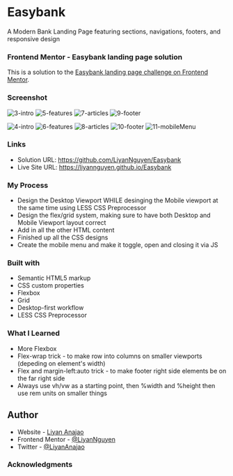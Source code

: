 # Easybank
A Modern Bank Landing Page featuring sections, navigations, footers, and responsive design

### Frontend Mentor - Easybank landing page solution
This is a solution to the [Easybank landing page challenge on Frontend Mentor](https://www.frontendmentor.io/challenges/easybank-landing-page-WaUhkoDN).

### Screenshot
![3-intro](https://user-images.githubusercontent.com/50958126/166215031-cfb4addb-57fe-46bc-9851-6ff0a9253e35.png)
![5-features](https://user-images.githubusercontent.com/50958126/166215043-df8ba0b9-cfb2-4d2d-8f23-3be0af364cd0.png)
![7-articles](https://user-images.githubusercontent.com/50958126/166215052-911e1cae-4a4d-4eae-8206-9a51fbed4e62.png)
![9-footer](https://user-images.githubusercontent.com/50958126/166215059-16a96d76-8b69-4bee-8a11-7cfca49e9bc5.png)

![4-intro](https://user-images.githubusercontent.com/50958126/166215114-916a8e8e-b27e-4a3a-a6c3-95d87ef8ab2c.png)
![6-features](https://user-images.githubusercontent.com/50958126/166215127-e16dbe70-7f98-4608-9ed9-9d3528076dbc.png)
![8-articles](https://user-images.githubusercontent.com/50958126/166215134-cfcab099-20ad-4a0b-938d-2faf9c34436a.png)
![10-footer](https://user-images.githubusercontent.com/50958126/166215142-c822a1fc-793e-4aaf-b5f3-874007e36b30.png)
![11-mobileMenu](https://user-images.githubusercontent.com/50958126/166215149-786c2bef-9d58-4b1e-8f13-17a49c8fdaa9.png)


### Links
- Solution URL: https://github.com/LiyanNguyen/Easybank
- Live Site URL: https://liyannguyen.github.io/Easybank

### My Process
- Design the Desktop Viewport WHILE desinging the Mobile viewport at the same time using LESS CSS Preprocessor
- Design the flex/grid system, making sure to have both Desktop and Mobile Viewport layout correct
- Add in all the other HTML content
- Finished up all the CSS designs
- Create the mobile menu and make it toggle, open and closing it via JS

### Built with
- Semantic HTML5 markup
- CSS custom properties
- Flexbox
- Grid
- Desktop-first workflow
- LESS CSS Preprocessor

### What I Learned
- More Flexbox
- Flex-wrap trick - to make row into columns on smaller viewports (depeding on element's width)
- Flex and margin-left:auto trick - to make footer right side elements be on the far right side
- Always use vh/vw as a starting point, then %width and %height then use rem units on smaller things

## Author
- Website - [Liyan Anajao](https://liyannguyen.github.io/Portfolio)
- Frontend Mentor - [@LiyanNguyen](https://frontendmentor.io/profile/LiyanNguyen)
- Twitter - [@LiyanAnajao](https://twitter.com/LiyanAnajao)

### Acknowledgments
